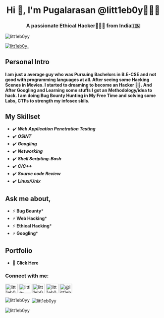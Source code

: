 <h1 align="center">Hi 👋, I'm Pugalarasan @litt1eb0y🤏👦🏻</h1>
<h3 align="center">A passionate Ethical Hacker👨🏻‍💻 from India🇮🇳</h3>

<p align="left"> <img src="https://komarev.com/ghpvc/?username=litt1eb0yy&label=Profile%20views&color=0e75b6&style=flat" alt="litt1eb0yy" /> </p>

<p align="left"> <a href="https://twitter.com/litt1eb0y_" target="blank"><img src="https://img.shields.io/twitter/follow/litt1eb0y_?logo=twitter&style=for-the-badge" alt="litt1eb0y_" /></a> </p>

 ## Personal Intro
 #### I am just a average guy who was Pursuing Bachelors in B.E-CSE and not good with programming languages at all. After seeing some Hacking Scenes in Movies. I started to dreaming to become an Hacker 👨‍💻. And After Googling and Learning some stuffs I got an Methodology/idea to hack. I am doing Bug Bounty Hunting in My Free Time and solving some Labs, CTFs to strength my infosec skils. 
 
 ## My Skillset
 - ✔️ ***Web Application Penetration Testing***
 - ✔️ ***OSINT***
 - ✔️ ***Googling***
 - ✔️ ***Networking***
 - ✔️ ***Shell Scripting-Bash***
 - ✔️ ***C/C++***
 - ✔️ ***Source code Review***
 - ✔️ ***Linux/Unix***
 ## Ask me about,
 - ⚡ **Bug Bounty***
 - ⚡ **Web Hacking***
 - ⚡ **Ethical Hacking***
 - ⚡ **Googling***

 ## Portfolio 
 - 🔗 **[Click Here](https://litt1eb0yy.github.io)**


<h3 align="left">Connect with me:</h3>
<p align="left">
<a href="https://twitter.com/litt1eb0y_" target="blank"><img align="center" src="https://raw.githubusercontent.com/rahuldkjain/github-profile-readme-generator/master/src/images/icons/Social/twitter.svg" alt="litt1eb0y_" height="30" width="40" /></a>
<a href="https://linkedin.com/in/little-boy" target="blank"><img align="center" src="https://raw.githubusercontent.com/rahuldkjain/github-profile-readme-generator/master/src/images/icons/Social/linked-in-alt.svg" alt="little-boy" height="30" width="40" /></a>
<a href="https://fb.com/litt1eb0y" target="blank"><img align="center" src="https://raw.githubusercontent.com/rahuldkjain/github-profile-readme-generator/master/src/images/icons/Social/facebook.svg" alt="litt1eb0y" height="30" width="40" /></a>
<a href="https://instagram.com/litt1eb0y_" target="blank"><img align="center" src="https://raw.githubusercontent.com/rahuldkjain/github-profile-readme-generator/master/src/images/icons/Social/instagram.svg" alt="litt1eb0y_" height="30" width="40" /></a>
<a href="https://medium.com/@litt1eb0y" target="blank"><img align="center" src="https://raw.githubusercontent.com/rahuldkjain/github-profile-readme-generator/master/src/images/icons/Social/medium.svg" alt="@litt1eb0y" height="30" width="40" /></a>
</p>


<p><img align="left" src="https://github-readme-stats.vercel.app/api/top-langs?username=litt1eb0yy&show_icons=true&locale=en&layout=compact" alt="litt1eb0yy" /></p>

<p>&nbsp;<img align="center" src="https://github-readme-stats.vercel.app/api?username=litt1eb0yy&show_icons=true&locale=en" alt="litt1eb0yy" /></p>

<p><img align="center" src="https://github-readme-streak-stats.herokuapp.com/?user=litt1eb0yy&" alt="litt1eb0yy" /></p>
